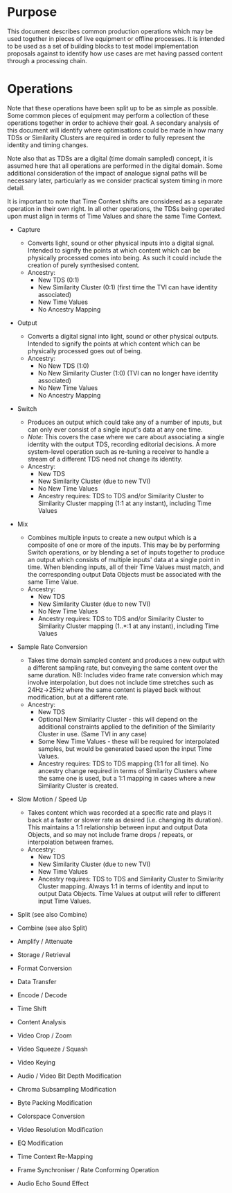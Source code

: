 # Purpose

This document describes common production operations which may be used together in pieces of live equipment or offline processes. It is intended to be used as a set of building blocks to test model implementation proposals against to identify how use cases are met having passed content through a processing chain.

# Operations

Note that these operations have been split up to be as simple as possible. Some common pieces of equipment may perform a collection of these operations together in order to achieve their goal. A secondary analysis of this document will identify where optimisations could be made in how many TDSs or Similarity Clusters are required in order to fully represent the identity and timing changes.

Note also that as TDSs are a digital (time domain sampled) concept, it is assumed here that all operations are performed in the digital domain. Some additional consideration of the impact of analogue signal paths will be necessary later, particularly as we consider practical system timing in more detail.

It is important to note that Time Context shifts are considered as a separate operation in their own right. In all other operations, the TDSs being operated upon must align in terms of Time Values and share the same Time Context.


*   Capture
    *   Converts light, sound or other physical inputs into a digital signal. Intended to signify the points at which content which can be physically processed comes into being. As such it could include the creation of purely synthesised content.
    *   Ancestry:
        *   New TDS (0:1)
        *   New Similarity Cluster (0:1) (first time the TVI can have identity associated)
        *   New Time Values
        *   No Ancestry Mapping


*   Output
    *   Converts a digital signal into light, sound or other physical outputs. Intended to signify the points at which content which can be physically processed goes out of being.
    *   Ancestry:
        *   No New TDS (1:0)
        *   No New Similarity Cluster (1:0) (TVI can no longer have identity associated)
        *   No New Time Values
        *   No Ancestry Mapping


*   Switch
    *   Produces an output which could take any of a number of inputs, but can only ever consist of a single input's data at any one time.
    *   *Note:* This covers the case where we care about associating a single identity with the output TDS, recording editorial decisions. A more system-level operation such as re-tuning a receiver to handle a stream of a different TDS need not change its identity.
    *   Ancestry:
        *   New TDS
        *   New Similarity Cluster (due to new TVI)
        *   No New Time Values
        *   Ancestry requires: TDS to TDS and/or Similarity Cluster to Similarity Cluster mapping (1:1 at any instant), including Time Values


*   Mix
    *   Combines multiple inputs to create a new output which is a composite of one or more of the inputs. This may be by performing Switch operations, or by blending a set of inputs together to produce an output which consists of multiple inputs' data at a single point in time. When blending inputs, all of their Time Values must match, and the corresponding output Data Objects must be associated with the same Time Value.
    *   Ancestry:
        *   New TDS
        *   New Similarity Cluster (due to new TVI)
        *   No New Time Values
        *   Ancestry requires: TDS to TDS and/or Similarity Cluster to Similarity Cluster mapping (1..\*:1 at any instant), including Time Values


*   Sample Rate Conversion
    *   Takes time domain sampled content and produces a new output with a different sampling rate, but conveying the same content over the same duration. NB: Includes video frame rate conversion which may involve interpolation, but does not include time stretches such as 24Hz->25Hz where the same content is played back without modification, but at a different rate.
    *   Ancestry:
        *   New TDS
        *   Optional New Similarity Cluster - this will depend on the additional constraints applied to the definition of the Similarity Cluster in use. (Same TVI in any case)
        *   Some New Time Values - these will be required for interpolated samples, but would be generated based upon the input Time Values.
        *   Ancestry requires: TDS to TDS mapping (1:1 for all time). No ancestry change required in terms of Similarity Clusters where the same one is used, but a 1:1 mapping in cases where a new Similarity Cluster is created.


*   Slow Motion / Speed Up
    *   Takes content which was recorded at a specific rate and plays it back at a faster or slower rate as desired (i.e. changing its duration). This maintains a 1:1 relationship between input and output Data Objects, and so may not include frame drops / repeats, or interpolation between frames.
    *   Ancestry:
        *   New TDS
        *   New Similarity Cluster (due to new TVI)
        *   New Time Values
        *   Ancestry requires: TDS to TDS and Similarity Cluster to Similarity Cluster mapping. Always 1:1 in terms of identity and input to output Data Objects. Time Values at output will refer to different input Time Values.


*   Split (see also Combine)
*   Combine (see also Split)
*   Amplify / Attenuate
*   Storage / Retrieval
*   Format Conversion
*   Data Transfer
*   Encode / Decode
*   Time Shift
*   Content Analysis
*   Video Crop / Zoom
*   Video Squeeze / Squash
*   Video Keying
*   Audio / Video Bit Depth Modification
*   Chroma Subsampling Modification
*   Byte Packing Modification
*   Colorspace Conversion
*   Video Resolution Modification
*   EQ Modification
*   Time Context Re-Mapping
*   Frame Synchroniser / Rate Conforming Operation
*   Audio Echo Sound Effect
